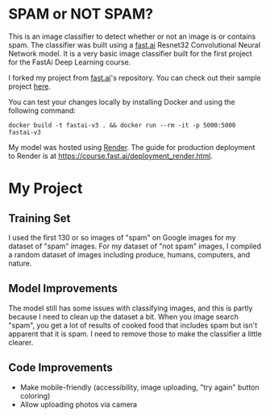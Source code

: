 # SPAM or NOT SPAM?
This is an image classifier to detect whether or not an image is or contains spam. The classifier was built using a [fast.ai](https://www.fast.ai) Resnet32 Convolutional Neural Network model. It is a very basic image classifier built for the first project for the FastAi Deep Learning course.

I forked my project from [fast.ai](https://github.com/fastai/fastai)'s repository. You can check out their sample project [here](https://fastai-v3.onrender.com).

You can test your changes locally by installing Docker and using the following command:

```
docker build -t fastai-v3 . && docker run --rm -it -p 5000:5000 fastai-v3
```

My model was hosted using [Render](https://render.com). 
The guide for production deployment to Render is at https://course.fast.ai/deployment_render.html.


# My Project

## Training Set
I used the first 130 or so images of "spam" on Google images for my dataset of "spam" images. For my dataset of "not spam" images, I compiled a random dataset of images including produce, humans, computers, and nature.

## Model Improvements
The model still has some issues with classifying images, and this is partly because I need to clean up the dataset a bit. When you image search "spam", you get a lot of results of cooked food that includes spam but isn't apparent that it is spam. I need to remove those to make the classifier a little clearer.

## Code Improvements
- Make mobile-friendly (accessibility, image uploading, "try again" button coloring)
- Allow uploading photos via camera
